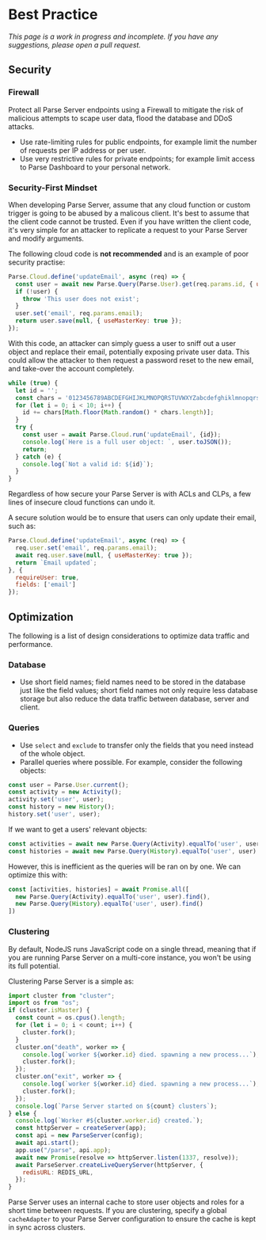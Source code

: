 # Best Practice

*This page is a work in progress and incomplete. If you have any suggestions, please open a pull request.*

## Security

### Firewall

Protect all Parse Server endpoints using a Firewall to mitigate the risk of malicious attempts to scape user data, flood the database and DDoS attacks.
- Use rate-limiting rules for public endpoints, for example limit the number of requests per IP address or per user.
- Use very restrictive rules for private endpoints; for example limit access to Parse Dashboard to your personal network.

### Security-First Mindset

When developing Parse Server, assume that any cloud function or custom trigger is going to be abused by a malicous client. It's best to assume that the client code cannot be trusted. Even if you have written the client code, it's very simple for an attacker to replicate a request to your Parse Server and modify arguments.

The following cloud code is **not recommended** and is an example of poor security practise:

```js
Parse.Cloud.define('updateEmail', async (req) => {
  const user = await new Parse.Query(Parse.User).get(req.params.id, { useMasterKey: true });
  if (!user) {
    throw 'This user does not exist';
  }
  user.set('email', req.params.email);
  return user.save(null, { useMasterKey: true });
});
```

With this code, an attacker can simply guess a user to sniff out a user object and replace their email, potentially exposing private user data. This could allow the attacker to then request a password reset to the new email, and take-over the account completely.

```js
while (true) {
  let id = '';
  const chars = '0123456789ABCDEFGHIJKLMNOPQRSTUVWXYZabcdefghiklmnopqrstuvwxyz'.split('');
  for (let i = 0; i < 10; i++) {
    id += chars[Math.floor(Math.random() * chars.length)];
  }
  try {
    const user = await Parse.Cloud.run('updateEmail', {id});
    console.log(`Here is a full user object: `, user.toJSON());
    return;
  } catch (e) {
    console.log(`Not a valid id: ${id}`);
  }
}
```

Regardless of how secure your Parse Server is with ACLs and CLPs, a few lines of insecure cloud functions can undo it.

A secure solution would be to ensure that users can only update their email, such as:

```js
Parse.Cloud.define('updateEmail', async (req) => {
  req.user.set('email', req.params.email);
  await req.user.save(null, { useMasterKey: true });
  return `Email updated`;
}, {
  requireUser: true,
  fields: ['email']
});
```

## Optimization

The following is a list of design considerations to optimize data traffic and performance.

### Database

- Use short field names; field names need to be stored in the database just like the field values; short field names not only require less database storage but also reduce the data traffic between database, server and client.

### Queries

- Use `select` and `exclude` to transfer only the fields that you need instead of the whole object.
- Parallel queries where possible. For example, consider the following objects:

```js
const user = Parse.User.current();
const activity = new Activity();
activity.set('user', user);
const history = new History();
history.set('user', user);
```

If we want to get a users' relevant objects:

```js
const activities = await new Parse.Query(Activity).equalTo('user', user).find();
const histories = await new Parse.Query(History).equalTo('user', user).find();
```

However, this is inefficient as the queries will be ran on by one. We can optimize this with:

```js
const [activities, histories] = await Promise.all([
  new Parse.Query(Activity).equalTo('user', user).find(),
  new Parse.Query(History).equalTo('user', user).find()
])
```

### Clustering

By default, NodeJS runs JavaScript code on a single thread, meaning that if you are running Parse Server on a multi-core instance, you won't be using its full potential.

Clustering Parse Server is a simple as:

```js
import cluster from "cluster";
import os from "os";
if (cluster.isMaster) {
  const count = os.cpus().length;
  for (let i = 0; i < count; i++) {
    cluster.fork();
  }
  cluster.on("death", worker => {
    console.log(`worker ${worker.id} died. spawning a new process...`);
    cluster.fork();
  });
  cluster.on("exit", worker => {
    console.log(`worker ${worker.id} died. spawning a new process...`);
    cluster.fork();
  });
  console.log(`Parse Server started on ${count} clusters`);
} else {
  console.log(`Worker #${cluster.worker.id} created.`);
  const httpServer = createServer(app);
  const api = new ParseServer(config);
  await api.start();
  app.use("/parse", api.app);
  await new Promise(resolve => httpServer.listen(1337, resolve));
  await ParseServer.createLiveQueryServer(httpServer, {
    redisURL: REDIS_URL,
  });
}
```

Parse Server uses an internal cache to store user objects and roles for a short time between requests. If you are clustering, specify a global `cacheAdapter` to your Parse Server configuration to ensure the cache is kept in sync across clusters.
